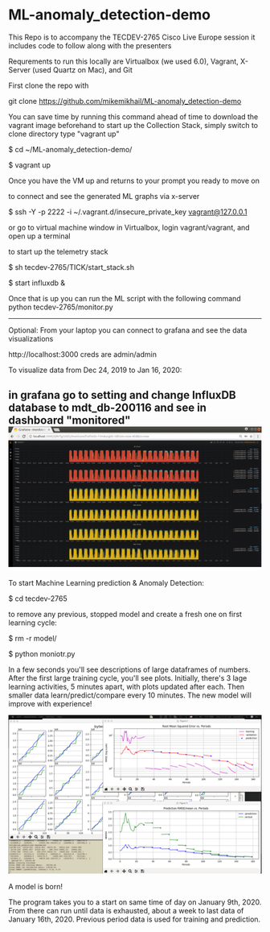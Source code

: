 # ML-anomaly_detection-demo

This Repo is to accompany the TECDEV-2765 Cisco Live Europe session
it includes code to follow along with the presenters

Requrements to run this locally are Virtualbox (we used 6.0), Vagrant, X-Server (used Quartz on Mac), and Git

First clone the repo with 

git clone https://github.com/mikemikhail/ML-anomaly_detection-demo 

You can save time by running this command ahead of time to download the vagrant image beforehand
to start up the Collection Stack, simply switch to clone directory type "vagrant up"

$ cd ~/ML-anomaly_detection-demo/

$ vagrant up

Once you have the VM up and returns to your prompt you ready to move on 

to connect and see the generated ML graphs via x-server

$ ssh -Y -p 2222 -i ~/.vagrant.d/insecure_private_key vagrant@127.0.0.1

or go to virtual machine window in Virtualbox, login vagrant/vagrant, and open up a terminal

to start up the telemetry stack 

$ sh tecdev-2765/TICK/start_stack.sh

$ start influxdb &

Once that is up you can run the ML script with the following command
python tecdev-2765/monitor.py

--------
Optional:
From your laptop you can connect to grafana and see the data visualizations

http://localhost:3000
creds are admin/admin

To visualize data from Dec 24, 2019 to Jan 16, 2020:

in grafana go to setting and change InfluxDB database to mdt_db-200116
and see in dashboard "monitored"
![Grafana monitored dashboard](https://github.com/mikemikhail/ML-anomaly_detection-demo/blob/master/demo-dashboard.png)
--------

To start Machine Learning prediction & Anomaly Detection:

$ cd tecdev-2765

to remove any previous, stopped model and create a fresh one on first learning cycle:

$ rm -r model/

$ python moniotr.py

In a few seconds you'll see descriptions of large dataframes of numbers. After the first large training cycle, you'll see plots. Initially, there's 3 lage learning activities, 5 minutes apart, with plots updated after each. Then smaller data learn/predict/compare every 10 minutes. The new model will improve with experience!

![3 plots](https://github.com/mikemikhail/ML-anomaly_detection-demo/blob/master/demo.png)

A model is born!

The program takes you to a start on same time of day on January 9th, 2020. From there can run until data is exhausted, about a week to last data of January 16th, 2020. Previous period data is used for training and prediction.
